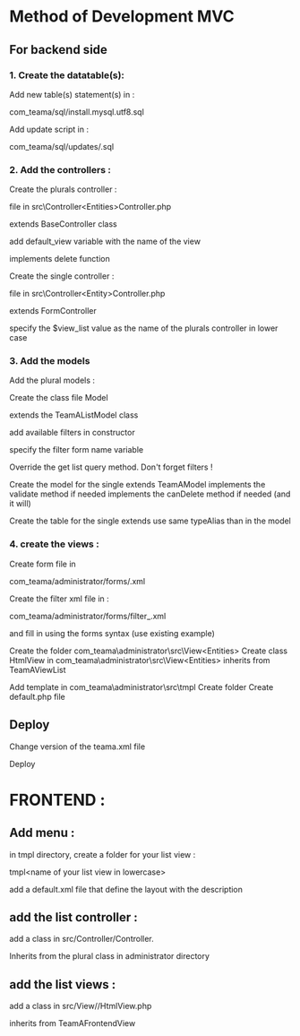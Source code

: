 # Method of Development MVC



## For backend side

### 1. Create the datatable(s):

Add new table(s) statement(s) in :

com_teama/sql/install.mysql.utf8.sql

Add update script in :

com_teama/sql/updates/<new version number>.sql

### 2. Add the controllers : 

Create the plurals controller : 

file in src\Controller\<Entities>Controller.php

extends BaseController class

add default_view variable with the name of the view

implements delete function

Create the single controller :

file in src\Controller\<Entity>Controller.php

extends FormController

specify the $view_list value  as the name of the plurals controller in lower case

### 3. Add the models

Add the plural models : 

Create the class file <Entities>Model

extends the TeamAListModel class

add available filters in constructor

specify the filter form name variable

Override the get list query method. Don't forget filters !

Create the model for the single extends TeamAModel
implements the validate method if needed
implements the canDelete method if needed (and it will)

Create the table for the single extends 
use same typeAlias than in the model

### 4. create the views : 

Create form file in

com_teama/administrator/forms/<entity>.xml

Create the filter xml file in :

com_teama/administrator/forms/filter_<entities>.xml

and fill in using the forms syntax (use existing example)

Create the folder com_teama\administrator\src\View\<Entities>
Create class HtmlView in com_teama\administrator\src\View\<Entities>
inherits from TeamAViewList

Add template in com_teama\administrator\src\tmpl
Create folder <entities>
Create default.php file

## Deploy

Change version of the teama.xml file

Deploy

# FRONTEND :

## Add menu : 

in tmpl directory, create a folder for your list view : 

tmpl\<name of your list view in lowercase>

add a default.xml file that define the layout with the description

## add the list controller : 

add a class in src/Controller/<plural class>Controller. 

Inherits from the plural class in administrator directory

## add the list views : 

add a class in src/View/<Plural>/HtmlView.php

inherits from TeamAFrontendView
